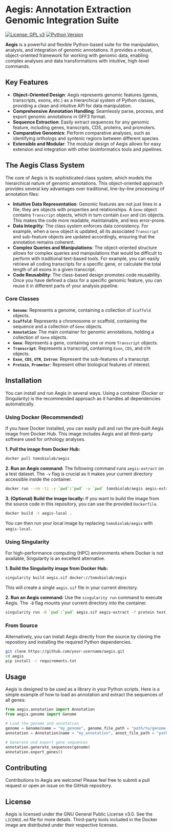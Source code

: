 # Aegis: Annotation Extraction Genomic Integration Suite

[![License: GPL v3](https://img.shields.io/badge/License-GPLv3-blue.svg)](https://www.gnu.org/licenses/gpl-3.0)
[![Python Version](https://img.shields.io/badge/python-3.7%2B-brightgreen.svg)](https://www.python.org/downloads/)

**Aegis** is a powerful and flexible Python-based suite for the manipulation, analysis, and integration of genomic annotations. It provides a robust, object-oriented framework for working with genomic data, enabling complex analyses and data transformations with intuitive, high-level commands.

## Key Features

- **Object-Oriented Design**: Aegis represents genomic features (genes, transcripts, exons, etc.) as a hierarchical system of Python classes, providing a clean and intuitive API for data manipulation.
- **Comprehensive Annotation Handling**: Seamlessly parse, process, and export genomic annotations in GFF3 format.
- **Sequence Extraction**: Easily extract sequences for any genomic feature, including genes, transcripts, CDS, proteins, and promoters.
- **Comparative Genomics**: Perform comparative analyses, such as identifying orthologs and syntenic regions between different species.
- **Extensible and Modular**: The modular design of Aegis allows for easy extension and integration with other bioinformatics tools and pipelines.

## The Aegis Class System

The core of Aegis is its sophisticated class system, which models the hierarchical nature of genomic annotations. This object-oriented approach provides several key advantages over traditional, line-by-line processing of annotation files:

- **Intuitive Data Representation**: Genomic features are not just lines in a file; they are objects with properties and relationships. A `Gene` object contains `Transcript` objects, which in turn contain `Exon` and `CDS` objects. This makes the code more readable, maintainable, and less error-prone.
- **Data Integrity**: The class system enforces data consistency. For example, when a `Gene` object is updated, all its associated `Transcript` and sub-feature objects are updated accordingly, ensuring that the annotation remains coherent.
- **Complex Queries and Manipulations**: The object-oriented structure allows for complex queries and manipulations that would be difficult to perform with traditional text-based tools. For example, you can easily retrieve all coding transcripts for a specific gene, or calculate the total length of all exons in a given transcript.
- **Code Reusability**: The class-based design promotes code reusability. Once you have defined a class for a specific genomic feature, you can reuse it in different parts of your analysis pipeline.

### Core Classes

- **`Genome`**: Represents a genome, containing a collection of `Scaffold` objects.
- **`Scaffold`**: Represents a chromosome or scaffold, containing the sequence and a collection of `Gene` objects.
- **`Annotation`**: The main container for genomic annotations, holding a collection of `Gene` objects.
- **`Gene`**: Represents a gene, containing one or more `Transcript` objects.
- **`Transcript`**: Represents a transcript, containing `Exon`, `CDS`, and `UTR` objects.
- **`Exon`**, **`CDS`**, **`UTR`**, **`Intron`**: Represent the sub-features of a transcript.
- **`Protein`**, **`Promoter`**: Represent other biological features of interest.

## Installation

You can install and run Aegis in several ways. Using a container (Docker or Singularity) is the recommended approach as it handles all dependencies automatically.

### Using Docker (Recommended)

If you have Docker installed, you can easily pull and run the pre-built Aegis image from Docker Hub. This image includes Aegis and all third-party software used for orthology analyses.

**1. Pull the image from Docker Hub:**

```bash
docker pull tomsbiolab/aegis
```

**2. Run an Aegis command:**
The following command runs `aegis-extract` on a test dataset. The `-v` flag is crucial as it makes your current directory accessible inside the container.

```bash
docker run --rm -ti -v `pwd`:`pwd` -w `pwd` tomsbiolab/aegis aegis-extract -f protein test_data/arabidopsis_araport11.gff3 test_data/arabidopsis_tair10.fasta
```

**3. (Optional) Build the image locally:**
If you want to build the image from the source code in this repository, you can use the provided `Dockerfile`.

```bash
docker build -t aegis-local .
```
You can then run your local image by replacing `tomsbiolab/aegis` with `aegis-local`.

### Using Singularity

For high-performance computing (HPC) environments where Docker is not available, Singularity is an excellent alternative.

**1. Build the Singularity image from Docker Hub:**

```bash
singularity build aegis.sif docker://tomsbiolab/aegis
```

This will create a single `aegis.sif` file in your current directory.

**2. Run an Aegis command:**
Use the `singularity run` command to execute Aegis. The `-B` flag mounts your current directory into the container.

```bash
singularity run -B `pwd`:`pwd` aegis.sif aegis-extract -f protein test_data/arabidopsis_tair10.gff3 test_data/arabidopsis_tair10.fasta
```

### From Source

Alternatively, you can install Aegis directly from the source by cloning the repository and installing the required Python dependencies.

```bash
git clone https://github.com/your-username/aegis.git
cd aegis
pip install -r requirements.txt
```

## Usage

Aegis is designed to be used as a library in your Python scripts. Here is a simple example of how to load an annotation and extract the sequences of all genes:

```python
from aegis.annotation import Annotation
from aegis.genome import Genome

# Load the genome and annotation
genome = Genome(name = "my_genome", genome_file_path = "path/to/genome.fasta")
annotation = Annotation(name = "my_annotation", annot_file_path = "path/to/annotation.gff3", genome)

# Generate and export gene sequences
annotation.generate_sequences(genome)
annotation.export_genes()
```

## Contributing

Contributions to Aegis are welcome! Please feel free to submit a pull request or open an issue on the GitHub repository.

## License

Aegis is licensed under the GNU General Public License v3.0. See the `LICENSE.md` file for more details. Third-party tools included in the Docker image are distributed under their respective licenses.
